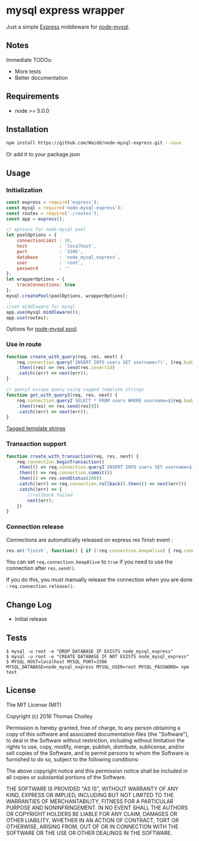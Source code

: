 # mysql express wrapper

Just a simple [Express](http://expressjs.com/) middleware for [node-mysql](https://github.com/felixge/node-mysql).

## Notes

Immediate TODOs: 
* More tests
* Better documentation

## Requirements

- node >= 5.0.0

## Installation

```bash
npm install https://github.com/Waidd/node-mysql-express.git --save
```

Or add it to your package.json

## Usage

### Initialization

```javascript
const express = require('express');
const mysql = require('node-mysql-express');
const routes = require('./routes');
const app = express();

// options for node-mysql pool
let poolOptions = {
	connectionLimit	: 10,
	host 			: 'localhost',
	port 			: '3306',
	database 		: 'node_mysql_express',
	user 			: 'root',
	password 		: ''
};
let wrapperOptions = {
	traceConnections: true
};
mysql.createPool(poolOptions, wrapperOptions);

//set middleware for mysql
app.use(mysql.middleware());
app.use(routes);
```

Options for [node-mysql pool](https://github.com/felixge/node-mysql#pool-options).

### Use in route

```javascript
function create_with_query(req, res, next) {
	req.connection.query('INSERT INTO users SET username=?)', [req.body.username])
	.then((res) => res.send(res.insertId)
    .catch((err) => next(err));
}

// query2 escape query using tagged template strings
function get_with_query2(req, res, next) {
	req.connection.query2`SELECT * FROM users WHERE username=${req.body.username}`
	.then((res) => res.send(res[0])
    .catch((err) => next(err));
}
```

[Tagged template strings](https://developer.mozilla.org/en-US/docs/Web/JavaScript/Reference/template_strings#Tagged_template_strings)

### Transaction support

```javascript
function create_with_transaction(req, res, next) {
	req.connection.beginTransaction()
    .then(() => req.connection.query2`INSERT INTO users SET username=${req.body.username}`)
    .then(() => req.connection.commit())
    .then(() => res.sendStatus(200))
    .catch((err) => req.connection.rollback().then(() => next(err)))
    .catch((err) => {
	    //rollback failed 
        next(err);
    })
}
```

### Connection release

Connections are automatically released on express res finish event :

```javascript
res.on('finish', function() { if (!req.connection.keepAlive) { req.connection.release(); } });
```

You can set `req.connection.keepAlive` to `true` if you need to use the connection after `res.send()`.

If you do this, you must manually release the connection when you are done : `req.connection.release()`.


## Change Log

* Initial release

## Tests

	$ mysql -u root -e "DROP DATABASE IF EXISTS node_mysql_express"
	$ mysql -u root -e "CREATE DATABASE IF NOT EXISTS node_mysql_express"
	$ MYSQL_HOST=localhost MYSQL_PORT=3306 MYSQL_DATABASE=node_mysql_express MYSQL_USER=root MYSQL_PASSWORD= npm test

## License

The MIT License (MIT)

Copyright (c) 2016 Thomas Cholley

Permission is hereby granted, free of charge, to any person obtaining a copy
of this software and associated documentation files (the "Software"), to deal
in the Software without restriction, including without limitation the rights
to use, copy, modify, merge, publish, distribute, sublicense, and/or sell
copies of the Software, and to permit persons to whom the Software is
furnished to do so, subject to the following conditions:

The above copyright notice and this permission notice shall be included in all
copies or substantial portions of the Software.

THE SOFTWARE IS PROVIDED "AS IS", WITHOUT WARRANTY OF ANY KIND, EXPRESS OR
IMPLIED, INCLUDING BUT NOT LIMITED TO THE WARRANTIES OF MERCHANTABILITY,
FITNESS FOR A PARTICULAR PURPOSE AND NONINFRINGEMENT. IN NO EVENT SHALL THE
AUTHORS OR COPYRIGHT HOLDERS BE LIABLE FOR ANY CLAIM, DAMAGES OR OTHER
LIABILITY, WHETHER IN AN ACTION OF CONTRACT, TORT OR OTHERWISE, ARISING FROM,
OUT OF OR IN CONNECTION WITH THE SOFTWARE OR THE USE OR OTHER DEALINGS IN THE
SOFTWARE.


